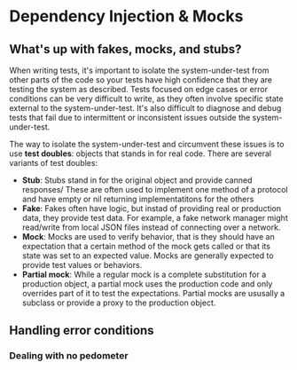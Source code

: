 #  Dependency Injection & Mocks

## What's up with fakes, mocks, and stubs?
When writing tests, it's important to isolate the system-under-test from other parts of the code so your tests have high confidence that they are testing the system as described. Tests focused on edge cases or error conditions can be very difficult to write, as they often involve specific state external to the system-under-test. It's also difficult to diagnose and debug tests that fail due to intermittent or inconsistent issues outside the system-under-test.

The way to isolate the system-under-test and circumvent these issues is to use __test doubles__: objects that stands in for real code. There are several variants of test doubles:
- __Stub__: Stubs stand in for the original object and provide canned responses/ These are often used to implement one method of a protocol and have empty or nil returning implementatitons for the others
- __Fake__: Fakes often have logic, but instad of providing real or production data, they provide test data. For example, a fake network manager might read/write from local JSON files instead of connecting over a network.
- __Mock__: Mocks are used to verify behavior, that is they should have an expectation that a certain method of the mock gets called or that its state was set to an expected value. Mocks are generally expected to provide test values or behaviors.
- __Partial mock__: While a regular mock is a complete substitution for a production object, a partial mock uses the production code and only overrides part of it to test the expectations. Partial mocks are ususally a subclass or provide a proxy to the production object.

## Handling error conditions
### Dealing with no pedometer
